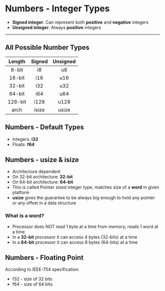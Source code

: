 # Numbers - Integer Types

- **Signed integer**: Can represent both **positive** and **negative** integers
- **Unsigned integer**: Always **positive** integers

---

## All Possible Number Types

| Length  | Signed | Unsigned |
| :-----: | :----: | :------: |
|  8-bit  |   i8   |    u8    |
| 16-bit  |  i16   |   u16    |
| 32-bit  |  i32   |   u32    |
| 64-bit  |  i64   |   u64    |
| 128-bit |  i128  |   u128   |
|  arch   | isize  |  usize   |

## Numbers - Default Types

- Integers: **i32**
- Floats: **f64**

## Numbers - usize & isize

- Architecture dependent
- On 32-bit architecture: **32-bit**
- On 64-bit architecture: **64-bit**
- This is called Pointer sized integer type, matches size of a
  **word** in given platform
- **usize** gives the guarantee to be always big
  enough to hold any pointer or any offset in
  a data structure

### What is a word?

- Processor does NOT read 1 byte at a time from memory, reads 1 word at a time
- In a **32-bit** processor it can access 4 bytes (32-bits) at a time
- In a **64-bit** processor it can access 8 bytes (64-bits) at a time

## Numbers - Floating Point

According to IEEE-754 specification:

- f32 - size of 32 bits
- f64 - size of 64 bits

